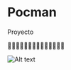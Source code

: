 # Pocman
Proyecto

🖕🏼🖕🏼🖕🏼🖕🏼🖕🏼🖕🏼🖕🏼

![Alt text](https://public.dm2302.livefilestore.com/y3ptymOpDcmutp1hxPlw9E9z85S9sS2gd2F4oxZnqsyVhSZsd5UJGMuCYefhyUmWIPzA5VH8ID5YsjyVxii7Kwn5ad-4LOWiTiHS_dfkJuj1Ko/Yo%20soy%20un%20gato%20serio.jpg "Optional title")


